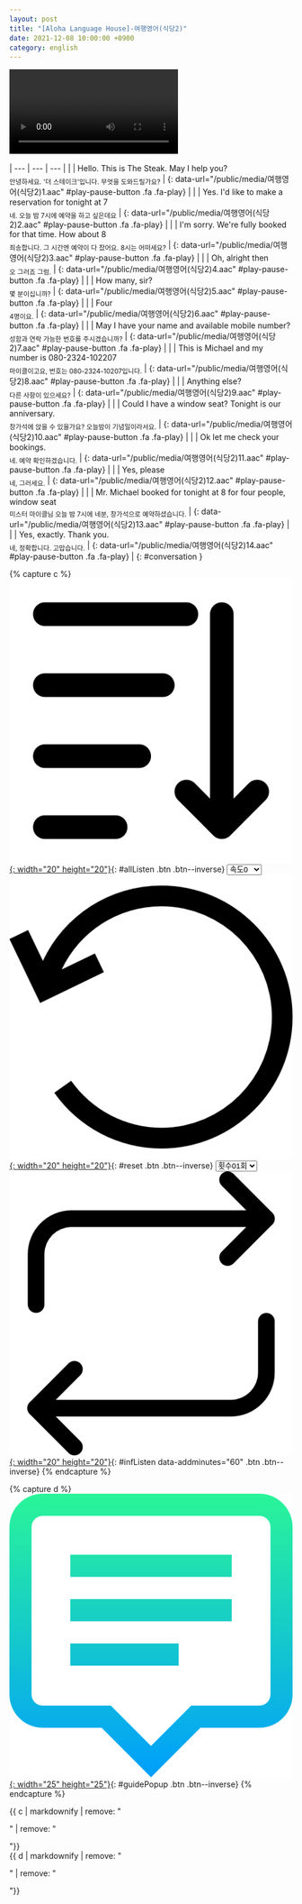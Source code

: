 ```yaml
---
layout: post
title: "[Aloha Language House]-여행영어(식당2)"
date: 2021-12-08 10:00:00 +0900
category: english
---
```


<div class="video-container">
    <video id="player" class="video-js vjs-default-skin vjs-big-play-centered" data-json="/public/json/Aloha Language House-여행영어(식당2).json"></video>
</div>

| --- | --- | --- |
| | Hello. This is The Steak. May I help you?<br /><sub>안녕하세요. '더 스테이크'입니다. 무엇을 도와드릴가요?</sub> | [](#){: data-url="/public/media/여행영어(식당2)1.aac" #play-pause-button .fa .fa-play} |
| | Yes. I'd like to make a reservation for tonight at 7<br /><sub>네. 오늘 밤 7시에 예약을 하고 싶은데요</sub> | [](#){: data-url="/public/media/여행영어(식당2)2.aac" #play-pause-button .fa .fa-play} |
| | I'm sorry. We're fully booked for that time. How about 8<br /><sub>죄송합니다. 그 시간엔 예약이 다 찼어요. 8시는 어떠세요?</sub> | [](#){: data-url="/public/media/여행영어(식당2)3.aac" #play-pause-button .fa .fa-play} |
| | Oh, alright then<br /><sub>오 그러죠 그럼.</sub> | [](#){: data-url="/public/media/여행영어(식당2)4.aac" #play-pause-button .fa .fa-play} |
| | How many, sir?<br /><sub>몇 분이십니까?</sub> | [](#){: data-url="/public/media/여행영어(식당2)5.aac" #play-pause-button .fa .fa-play} |
| | Four<br /><sub>4명이요.</sub> | [](#){: data-url="/public/media/여행영어(식당2)6.aac" #play-pause-button .fa .fa-play} |
| | May I have your name and available mobile number?<br /><sub>성함과 연락 가능한 번호를 주시겠습니까?</sub> | [](#){: data-url="/public/media/여행영어(식당2)7.aac" #play-pause-button .fa .fa-play} |
| | This is Michael and my number is 080-2324-102207<br /><sub>마이클이고요, 번호는 080-2324-10207입니다.</sub> | [](#){: data-url="/public/media/여행영어(식당2)8.aac" #play-pause-button .fa .fa-play} |
| | Anything else?<br /><sub>다른 사항이 있으세요?</sub> | [](#){: data-url="/public/media/여행영어(식당2)9.aac" #play-pause-button .fa .fa-play} |
| | Could I have a window seat? Tonight is our anniversary.<br /><sub>창가석에 앉을 수 있을가요? 오늘밤이 기념일이라서요.</sub> | [](#){: data-url="/public/media/여행영어(식당2)10.aac" #play-pause-button .fa .fa-play} |
| | Ok let me check your bookings.<br /><sub>네. 예약 확인하겠습니다.</sub> | [](#){: data-url="/public/media/여행영어(식당2)11.aac" #play-pause-button .fa .fa-play} |
| | Yes, please<br /><sub>네, 그러세요.</sub> | [](#){: data-url="/public/media/여행영어(식당2)12.aac" #play-pause-button .fa .fa-play} |
| | Mr. Michael booked for tonight at 8 for four people, window seat<br /><sub>미스터 마이클님 오늘 밤 7시에 네분, 창가석으로 예약하셨습니다.</sub> | [](#){: data-url="/public/media/여행영어(식당2)13.aac" #play-pause-button .fa .fa-play} |
| | Yes, exactly. Thank you.<br /><sub>네, 정확합니다. 고맙습니다.</sub> | [](#){: data-url="/public/media/여행영어(식당2)14.aac" #play-pause-button .fa .fa-play} |
{: #conversation }

{% capture c %}
  [![](/public/icon/sorting-order-button.png){: width="20" height="20"}](#){: #allListen .btn .btn--inverse}
  <select id="playbackspeed">
    <option value="2.0">속도+2</option>
    <option value="1.5">속도+1</option>
    <option value="1.0" selected>속도0</option>
    <option value="0.75">속도-1</option>
    <option value="0.5">속도-2</option>
  </select>
  [![](/public/icon/reset-button.png){: width="20" height="20"}](#){: #reset .btn .btn--inverse}
  <select id="ringsToPlay">
    <option value="1">횟수01회</option>
    <option value="2">횟수02회</option>
    <option value="3">횟수03회</option>
    <option value="4">횟수04회</option>
    <option value="5">횟수05회</option>
    <option value="7">횟수07회</option>
    <option value="10">횟수10회</option>
  </select>
  [![](/public/icon/repeat-button.png){: width="20" height="20"}](#){: #infListen data-addminutes="60" .btn .btn--inverse}
{% endcapture %}

{% capture d %}
[![](/public/icon/open-popup-button.png){: width="25" height="25"}](#){: #guidePopup .btn .btn--inverse}
{% endcapture %}

<div class="bottom-bar">
  <div class="bottom-bar1"></div>
  <div class="bottom-bar2">{{ c | markdownify | remove: "<p>" | remove: "</p>"}}</div>
  <div class="bottom-bar3">{{ d | markdownify | remove: "<p>" | remove: "</p>"}}</div>
</div>
